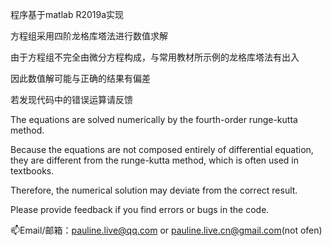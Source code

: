程序基于matlab R2019a实现

方程组采用四阶龙格库塔法进行数值求解

由于方程组不完全由微分方程构成，与常用教材所示例的龙格库塔法有出入

因此数值解可能与正确的结果有偏差

若发现代码中的错误运算请反馈

The equations are solved numerically by the fourth-order runge-kutta method.

Because the equations are not composed entirely of differential equation, they are different from the runge-kutta method, which is often used in textbooks.

Therefore, the numerical solution may deviate from the correct result.

Please provide feedback if you find errors or bugs in the code.

📫Email/邮箱：pauline.live@qq.com or pauline.live.cn@gmail.com(not ofen)
